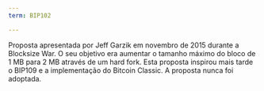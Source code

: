 ```yaml
---
term: BIP102

---
```

Proposta apresentada por Jeff Garzik em novembro de 2015 durante a Blocksize War. O seu objetivo era aumentar o tamanho máximo do bloco de 1 MB para 2 MB através de um hard fork. Esta proposta inspirou mais tarde o BIP109 e a implementação do Bitcoin Classic. A proposta nunca foi adoptada.
